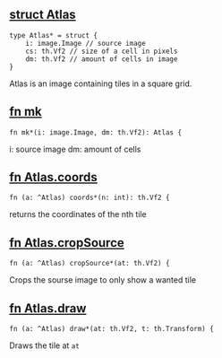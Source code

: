 ## [struct Atlas](https://git.sr.ht/~mrms/tophat/tree/main/item/umka/atlas.um#L5)

```
type Atlas* = struct {
	i: image.Image // source image
	cs: th.Vf2 // size of a cell in pixels
	dm: th.Vf2 // amount of cells in image
}
```

Atlas is an image containing tiles in a square grid.


## [fn mk](https://git.sr.ht/~mrms/tophat/tree/main/item/umka/atlas.um#L13)

```
fn mk*(i: image.Image, dm: th.Vf2): Atlas {
```

i: source image
dm: amount of cells


## [fn Atlas.coords](https://git.sr.ht/~mrms/tophat/tree/main/item/umka/atlas.um#L24)

```
fn (a: ^Atlas) coords*(n: int): th.Vf2 {
```

returns the coordinates of the nth tile


## [fn Atlas.cropSource](https://git.sr.ht/~mrms/tophat/tree/main/item/umka/atlas.um#L30)

```
fn (a: ^Atlas) cropSource*(at: th.Vf2) {
```

Crops the sourse image to only show a wanted tile


## [fn Atlas.draw](https://git.sr.ht/~mrms/tophat/tree/main/item/umka/atlas.um#L41)

```
fn (a: ^Atlas) draw*(at: th.Vf2, t: th.Transform) {
```

Draws the tile at `at`


